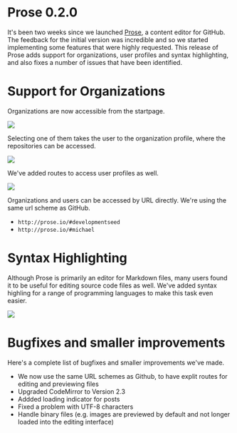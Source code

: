 # Prose 0.2.0

It's been two weeks since we launched [Prose](http://developmentseed.org/blog/2012/june/25/prose-a-content-editor-for-github/), a content editor for GitHub. The feedback for the initial version was incredible and so we started implementing some features that were highly requested. This release of Prose adds support for organizations, user profiles and syntax highlighting, and also fixes a number of issues that have been identified.

# Support for Organizations

Organizations are now accessible from the startpage. 

![](http://f.cl.ly/items/1M1B0r100k2l1u25163i/organizations.png)

Selecting one of them takes the user to the organization profile, where the repositories can be accessed.

![](http://f.cl.ly/items/1j0i1Q3V1E1b3T3G1E0Q/organization-profile.png)

We've added routes to access user profiles as well. 

![](http://f.cl.ly/items/0M1P2z280X0X01023W32/user-profile.png)

Organizations and users can be accessed by URL directly. We're using the same url scheme as GitHub.

- `http://prose.io/#developmentseed`
- `http://prose.io/#michael`



# Syntax Highlighting

Although Prose is primarily an editor for Markdown files, many users found it to be useful for editing source code files as well. We've added syntax highling for a range of programming languages to make this task even easier.

![](http://f.cl.ly/items/3l1h3R0E2R311L3a3341/syntax-highlighting.png)


# Bugfixes and smaller improvements

Here's a complete list of bugfixes and smaller improvements we've made.

- We now use the same URL schemes as Github, to have explit routes for editing and previewing files
- Upgraded CodeMirror to Version 2.3
- Addded loading indicator for posts
- Fixed a problem with UTF-8 characters
- Handle binary files (e.g. images are previewed by default and not longer loaded into the editing interface)